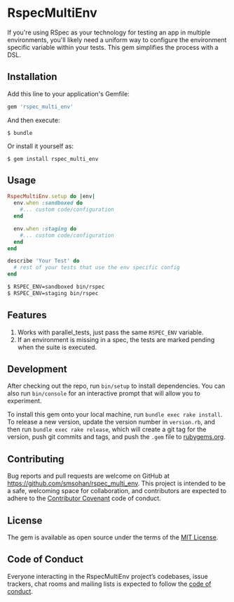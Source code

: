 # RspecMultiEnv

If you're using RSpec as your technology for testing an app in
multiple environments, you'll likely need a uniform way to configure
the environment specific variable within your tests. This gem
simplifies the process with a DSL.

## Installation

Add this line to your application's Gemfile:

```ruby
gem 'rspec_multi_env'
```

And then execute:

    $ bundle

Or install it yourself as:

    $ gem install rspec_multi_env

## Usage

```ruby
RspecMultiEnv.setup do |env|
  env.when :sandboxed do
    #... custom code/configuration
  end

  env.when :staging do
    #... custom code/configuration
  end
end

describe 'Your Test' do
  # rest of your tests that use the env specific config
end
```

```bash
$ RSPEC_ENV=sandboxed bin/rspec
$ RSPEC_ENV=staging bin/rspec
```

## Features

1. Works with parallel_tests, just pass the same `RSPEC_ENV`
   variable.
2. If an environment is missing in a spec, the tests are marked pending
   when the suite is executed.


## Development

After checking out the repo, run `bin/setup` to install dependencies. You can also run `bin/console` for an interactive prompt that will allow you to experiment.

To install this gem onto your local machine, run `bundle exec rake install`. To release a new version, update the version number in `version.rb`, and then run `bundle exec rake release`, which will create a git tag for the version, push git commits and tags, and push the `.gem` file to [rubygems.org](https://rubygems.org).

## Contributing

Bug reports and pull requests are welcome on GitHub at https://github.com/smsohan/rspec_multi_env. This project is intended to be a safe, welcoming space for collaboration, and contributors are expected to adhere to the [Contributor Covenant](http://contributor-covenant.org) code of conduct.

## License

The gem is available as open source under the terms of the [MIT License](https://opensource.org/licenses/MIT).

## Code of Conduct

Everyone interacting in the RspecMultiEnv project’s codebases, issue trackers, chat rooms and mailing lists is expected to follow the [code of conduct](https://github.com/[USERNAME]/rspec_multi_env/blob/master/CODE_OF_CONDUCT.md).
